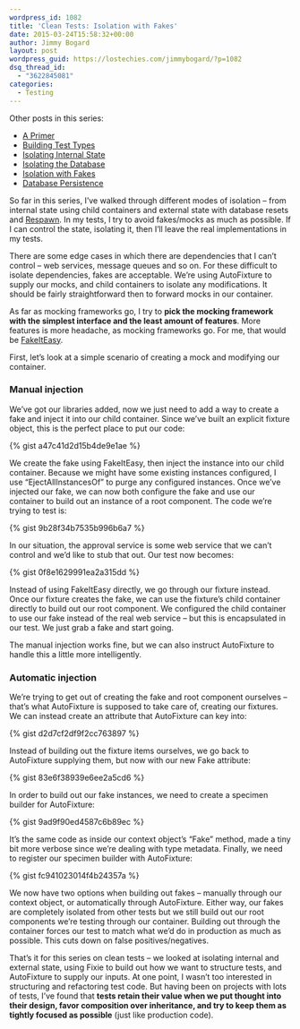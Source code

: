 ```yaml
---
wordpress_id: 1082
title: 'Clean Tests: Isolation with Fakes'
date: 2015-03-24T15:58:32+00:00
author: Jimmy Bogard
layout: post
wordpress_guid: https://lostechies.com/jimmybogard/?p=1082
dsq_thread_id:
  - "3622845081"
categories:
  - Testing
---
```

Other posts in this series:

  * [A Primer](https://lostechies.com/jimmybogard/2015/01/29/clean-tests-a-primer/)
  * [Building Test Types](https://lostechies.com/jimmybogard/2015/02/05/clean-tests-building-test-types/)
  * [Isolating Internal State](https://lostechies.com/jimmybogard/2015/02/17/clean-tests-isolating-internal-state/)
  * [Isolating the Database](https://lostechies.com/jimmybogard/2015/03/02/clean-tests-isolating-the-database/)
  * [Isolation with Fakes](https://lostechies.com/jimmybogard/2015/03/24/clean-tests-isolation-with-fakes/)
  * [Database Persistence](https://lostechies.com/jimmybogard/2015/04/07/clean-tests-database-peristence)

So far in this series, I’ve walked through different modes of isolation – from internal state using child containers and external state with database resets and [Respawn](https://github.com/jbogard/respawn). In my tests, I try to avoid fakes/mocks as much as possible. If I can control the state, isolating it, then I’ll leave the real implementations in my tests.

There are some edge cases in which there are dependencies that I can’t control – web services, message queues and so on. For these difficult to isolate dependencies, fakes are acceptable. We’re using AutoFixture to supply our mocks, and child containers to isolate any modifications. It should be fairly straightforward then to forward mocks in our container.

As far as mocking frameworks go, I try to **pick the mocking framework with the simplest interface and the least amount of features**. More features is more headache, as mocking frameworks go. For me, that would be [FakeItEasy](https://fakeiteasy.github.io/).

First, let’s look at a simple scenario of creating a mock and modifying our container.

### Manual injection

We’ve got our libraries added, now we just need to add a way to create a fake and inject it into our child container. Since we’ve built an explicit fixture object, this is the perfect place to put our code:

{% gist a47c41d2d15b4de9e1ae %}

We create the fake using FakeItEasy, then inject the instance into our child container. Because we might have some existing instances configured, I use “EjectAllInstancesOf” to purge any configured instances. Once we’ve injected our fake, we can now both configure the fake and use our container to build out an instance of a root component. The code we’re trying to test is:

{% gist 9b28f34b7535b996b6a7 %}

In our situation, the approval service is some web service that we can’t control and we’d like to stub that out. Our test now becomes:

{% gist 0f8e1629991ea2a315dd %}

Instead of using FakeItEasy directly, we go through our fixture instead. Once our fixture creates the fake, we can use the fixture’s child container directly to build out our root component. We configured the child container to use our fake instead of the real web service – but this is encapsulated in our test. We just grab a fake and start going.

The manual injection works fine, but we can also instruct AutoFixture to handle this a little more intelligently.

### Automatic injection

We’re trying to get out of creating the fake and root component ourselves – that’s what AutoFixture is supposed to take care of, creating our fixtures. We can instead create an attribute that AutoFixture can key into:

{% gist d2d7cf2df9f2cc763897 %}

Instead of building out the fixture items ourselves, we go back to AutoFixture supplying them, but now with our new Fake attribute:

{% gist 83e6f38939e6ee2a5cd6 %}

In order to build out our fake instances, we need to create a specimen builder for AutoFixture:

{% gist 9ad9f90ed4587c6b89ec %}

It’s the same code as inside our context object’s “Fake” method, made a tiny bit more verbose since we’re dealing with type metadata. Finally, we need to register our specimen builder with AutoFixture:

{% gist fc941023014f4b24357a %}

We now have two options when building out fakes – manually through our context object, or automatically through AutoFixture. Either way, our fakes are completely isolated from other tests but we still build out our root components we’re testing through our container. Building out through the container forces our test to match what we’d do in production as much as possible. This cuts down on false positives/negatives.

That’s it for this series on clean tests – we looked at isolating internal and external state, using Fixie to build out how we want to structure tests, and AutoFixture to supply our inputs. At one point, I wasn’t too interested in structuring and refactoring test code. But having been on projects with lots of tests, I’ve found that **tests retain their value when we put thought into their design, favor composition over inheritance, and try to keep them as tightly focused as possible** (just like production code).